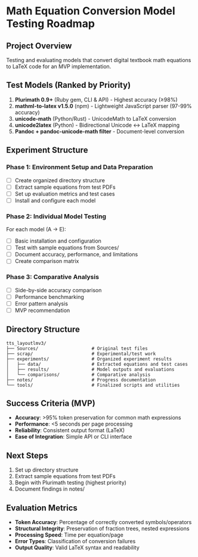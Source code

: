 # Math Equation Conversion Model Testing Roadmap

## Project Overview
Testing and evaluating models that convert digital textbook math equations to LaTeX code for an MVP implementation.

## Test Models (Ranked by Priority)
1. **Plurimath 0.9+** (Ruby gem, CLI & API) - Highest accuracy (≥98%)
2. **mathml-to-latex v1.5.0** (npm) - Lightweight JavaScript parser (97-99% accuracy)
3. **unicode-math** (Python/Rust) - UnicodeMath to LaTeX conversion
4. **unicode2latex** (Python) - Bidirectional Unicode ↔ LaTeX mapping
5. **Pandoc + pandoc-unicode-math filter** - Document-level conversion

## Experiment Structure

### Phase 1: Environment Setup and Data Preparation
- [ ] Create organized directory structure
- [ ] Extract sample equations from test PDFs
- [ ] Set up evaluation metrics and test cases
- [ ] Install and configure each model

### Phase 2: Individual Model Testing
For each model (A → E):
- [ ] Basic installation and configuration
- [ ] Test with sample equations from Sources/
- [ ] Document accuracy, performance, and limitations
- [ ] Create comparison matrix

### Phase 3: Comparative Analysis
- [ ] Side-by-side accuracy comparison
- [ ] Performance benchmarking
- [ ] Error pattern analysis
- [ ] MVP recommendation

## Directory Structure
```
tts_layoutlmv3/
├── Sources/                    # Original test files
├── scrap/                      # Experimental/test work
├── experiments/                # Organized experiment results
│   ├── data/                   # Extracted equations and test cases
│   ├── results/                # Model outputs and evaluations
│   └── comparisons/            # Comparative analysis
├── notes/                      # Progress documentation
└── tools/                      # Finalized scripts and utilities
```

## Success Criteria (MVP)
- **Accuracy**: >95% token preservation for common math expressions
- **Performance**: <5 seconds per page processing
- **Reliability**: Consistent output format (LaTeX)
- **Ease of Integration**: Simple API or CLI interface

## Next Steps
1. Set up directory structure
2. Extract sample equations from test PDFs
3. Begin with Plurimath testing (highest priority)
4. Document findings in notes/

## Evaluation Metrics
- **Token Accuracy**: Percentage of correctly converted symbols/operators
- **Structural Integrity**: Preservation of fraction trees, nested expressions
- **Processing Speed**: Time per equation/page
- **Error Types**: Classification of conversion failures
- **Output Quality**: Valid LaTeX syntax and readability 